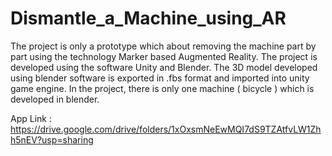 # Dismantle_a_Machine_using_AR
The project is only a prototype which about removing the machine part by part using the technology Marker based Augmented Reality. The project is developed using the software Unity and Blender. The 3D model developed using blender software is exported in .fbs format and imported into unity game engine. In the project, there is only one machine ( bicycle ) which is developed in blender.  

App Link : https://drive.google.com/drive/folders/1xOxsmNeEwMQI7dS9TZAtfvLW1Zhh5nEV?usp=sharing
